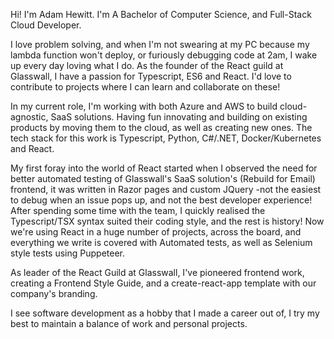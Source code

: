 Hi! I'm Adam Hewitt. I'm A Bachelor of Computer Science, and Full-Stack Cloud Developer.  
  
I love problem solving, and when I'm not swearing at my PC because my lambda function won't deploy, or furiously debugging code at 2am, I wake up every day loving what I do. As the founder of the React guild at Glasswall, I have a passion for Typescript, ES6 and React. I'd love to contribute to projects where I can learn and collaborate on these!  
  
In my current role, I'm working with both Azure and AWS to build cloud-agnostic, SaaS solutions. Having fun innovating and building on existing products by moving them to the cloud, as well as creating new ones. The tech stack for this work is Typescript, Python, C#/.NET, Docker/Kubernetes and React. 
  
My first foray into the world of React started when I observed the need for better automated testing of Glasswall's SaaS solution's (Rebuild for Email) frontend, it was written in Razor pages and custom JQuery -not the easiest to debug when an issue pops up, and not the best developer experience! After spending some time with the team, I quickly realised the Typescript/TSX syntax suited their coding style, and the rest is history! Now we're using React in a huge number of projects, across the board, and everything we write is covered with Automated tests, as well as Selenium style tests using Puppeteer.
  
As leader of the React Guild at Glasswall, I've pioneered frontend work, creating a Frontend Style Guide, and a create-react-app template with our company's branding.  
  
I see software development as a hobby that I made a career out of, I try my best to maintain a balance of work and personal projects.
